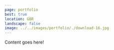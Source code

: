 ```yaml
---
page: portfolio
best: true
location: GBR
landscape: false
image: ../../images/portfolio/./download-16.jpg
---
```

Content goes here!
